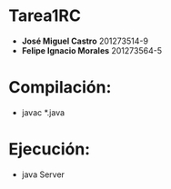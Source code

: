 # Tarea1RC

* **José Miguel Castro** 			201273514-9
* **Felipe Ignacio Morales**	201273564-5

# Compilación:

* javac *.java

# Ejecución:

* java Server
